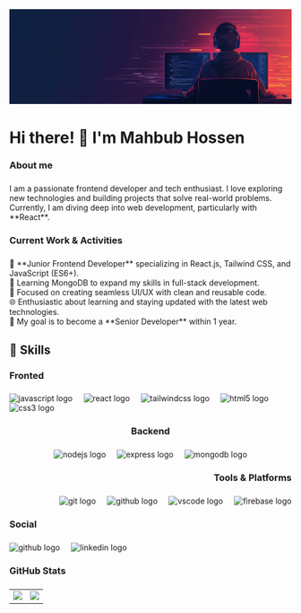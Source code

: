 <div align="center">
  <img height="auto" src="https://raw.githubusercontent.com/mahbubHossen-dev/mahbubHossen-dev/refs/heads/main/360_F_886495498_14NHE9pzw6B7SGoU5Sxb4leA8gpXYDpz.jpg"  />
</div>

###

<h1 align="left">Hi there! 👋 I'm Mahbub Hossen</h1>


###

<h3 align="left">About me</h3>

###

<p align="left">I am a passionate frontend developer and tech enthusiast. I love exploring new technologies and building projects that solve real-world problems. Currently, I am diving deep into web development, particularly with **React**.</p>

###

<h3 align="left">Current Work & Activities</h3>

###

<p align="left">🚀 **Junior Frontend Developer** specializing in React.js, Tailwind CSS, and JavaScript (ES6+).<br>🌱 Learning MongoDB to expand my skills in full-stack development.<br>🎨 Focused on creating seamless UI/UX with clean and reusable code.<br>🌐 Enthusiastic about learning and staying updated with the latest web technologies.<br>🎯 My goal is to become a **Senior Developer** within 1 year.</p>

###



## 🚀 Skills


###

<h3 align="left">Fronted</h3>

###

<div align="left">
  <img src="https://cdn.simpleicons.org/javascript/F7DF1E" height="40" alt="javascript logo"  />
  <img width="12" />
  <img src="https://cdn.jsdelivr.net/gh/devicons/devicon/icons/react/react-original.svg" height="40" alt="react logo"  />
  <img width="12" />
  <img src="https://cdn.jsdelivr.net/gh/devicons/devicon/icons/tailwindcss/tailwindcss-original-wordmark.svg" height="40" alt="tailwindcss logo"  />
  <img width="12" />
  <img src="https://cdn.jsdelivr.net/gh/devicons/devicon/icons/html5/html5-original.svg" height="40" alt="html5 logo"  />
  <img width="12" />
  <img src="https://cdn.jsdelivr.net/gh/devicons/devicon/icons/css3/css3-original.svg" height="40" alt="css3 logo"  />
</div>

###

<h3 align="center">Backend</h3>

###

<div align="center">
  <img src="https://cdn.jsdelivr.net/gh/devicons/devicon/icons/nodejs/nodejs-original.svg" height="40" alt="nodejs logo"  />
  <img width="12" />
  <img src="https://cdn.jsdelivr.net/gh/devicons/devicon/icons/express/express-original.svg" height="40" alt="express logo"  />
  <img width="12" />
  <img src="https://cdn.jsdelivr.net/gh/devicons/devicon/icons/mongodb/mongodb-original.svg" height="40" alt="mongodb logo"  />
</div>

###

<h3 align="right">Tools & Platforms</h3>

###

<div align="right">
  <img src="https://cdn.jsdelivr.net/gh/devicons/devicon/icons/git/git-original.svg" height="40" alt="git logo"  />
  <img width="12" />
  <img src="https://cdn.jsdelivr.net/gh/devicons/devicon/icons/github/github-original.svg" height="40" alt="github logo"  />
  <img width="12" />
  <img src="https://cdn.jsdelivr.net/gh/devicons/devicon/icons/vscode/vscode-original.svg" height="40" alt="vscode logo"  />
  <img width="12" />
  <img src="https://cdn.jsdelivr.net/gh/devicons/devicon/icons/firebase/firebase-plain.svg" height="40" alt="firebase logo"  />
</div>

###


###

<h3 align="left">Social</h3>

###

<div align="left">
  <img src="https://cdn.jsdelivr.net/gh/devicons/devicon/icons/github/github-original.svg" height="40" alt="github logo"  />
  <img width="12" />
  <img src="https://cdn.jsdelivr.net/gh/devicons/devicon/icons/linkedin/linkedin-original.svg" height="40" alt="linkedin logo"  />
</div>

###

<div align="left">
</div>


###

<h3 align="left">GitHub Stats</h3>

###

<table align="center">
  <tr>
    <td><img width="400" src="https://github-readme-stats.vercel.app/api?username=mahbubHossen-dev&theme=tokyonight&hide_border=true"/></td>
    <td><img width="400" src="https://github-readme-stats.vercel.app/api/top-langs?username=mahbubHossen-dev&show_icons=true&theme=tokyonight&hide_border=true&include_all_commits=true&cache_seconds=86400"/></td>
  </tr>
</table>





